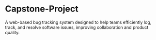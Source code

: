 # Capstone-Project
A web-based bug tracking system designed to help teams efficiently log, track, and resolve software issues, improving collaboration and product quality.
